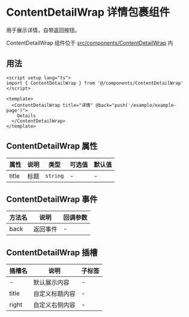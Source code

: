 # ContentDetailWrap 详情包裹组件

用于展示详情，自带返回按钮。

ContentDetailWrap 组件位于 [src/components/ContentDetailWrap](https://github.com/syh-micro-build/mb-admin/tree/main/src/components/ContentDetailWrap) 内

## 用法

```vue
<script setup lang="ts">
import { ContentDetailWrap } from '@/components/ContentDetailWrap'
</script>

<template>
  <ContentDetailWrap title="详情" @back="push('/example/example-page')">
    Details
  </ContentDetailWrap>
</template>

```

## ContentDetailWrap 属性

| 属性 | 说明 | 类型 | 可选值 | 默认值 |
| ---- | ---- | ---- | ---- | ---- |
| title | 标题 | `string` | - | - |

## ContentDetailWrap 事件

| 方法名 | 说明 | 回调参数 |
| ---- | ---- | ---- |
| back | 返回事件 | - |

## ContentDetailWrap 插槽

| 插槽名 | 说明 | 子标签 |
| ---- | ---- | ---- |
| - | 默认展示内容 | - |
| title | 自定义标题内容 | - |
| right | 自定义右侧内容 | - |
